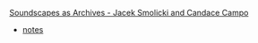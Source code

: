 [Soundscapes as Archives - Jacek Smolicki and Candace Campo](https://seismograf.org/node/19500)
- [notes](/readings/done/smolicki-campo.md)
